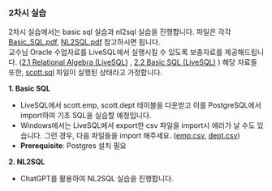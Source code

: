 ### 2차시 실습

2차시 실습에서는 basic sql 실습과 nl2sql 실습을 진행합니다. 파일은 각각 [Basic_SQL.pdf](./Basic_SQL.pdf), [NL2SQL.pdf](./NL2SQL.pdf) 참고하시면 됩니다.
<br/>
교수님 Oracle 수업자료를 LiveSQL에서 실행시킬 수 있도록 보충자료를 제공해드립니다. ([2.1 Relational Algebra (LiveSQL)](<./2/2.1 relational algebra.md>) , [2.2 Basic SQL (LiveSQL)](<./2/2.1 relational algebra.md>) ) 해당 자료들 또한, [scott.sql](../1/scott.sql) 파일이 실행된 상태라고 가정합니다.

**1. Basic SQL**

- LiveSQL에서 scott.emp, scott.dept 테이블을 다운받고 이를 PostgreSQL에서 import하여 기초 SQL을 실습할 예정입니다.
- Windows에서는 LiveSQL에서 export한 csv 파일을 import시 에러가 날 수도 있습니다. 그런 경우, 다음 파일들을 import 해주세요. ([emp.csv](./emp.csv), [dept.csv](./dept.csv))
- **Prerequisite**: Postgres 설치 필요

**2. NL2SQL**

- ChatGPT를 활용하여 NL2SQL 실습을 진행합니다.
